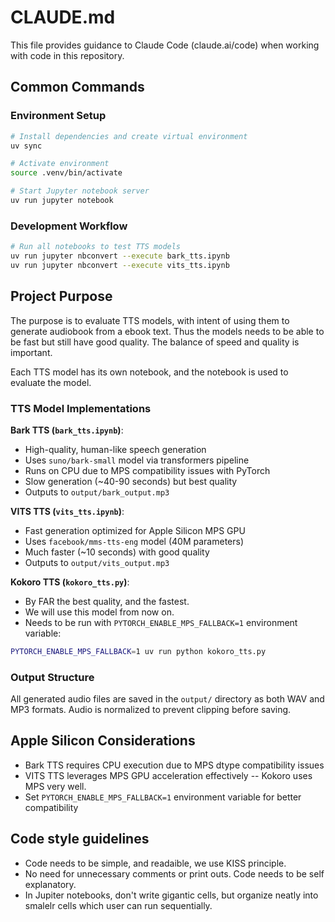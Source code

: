 # CLAUDE.md

This file provides guidance to Claude Code (claude.ai/code) when working with code in this repository.

## Common Commands

### Environment Setup
```bash
# Install dependencies and create virtual environment
uv sync

# Activate environment
source .venv/bin/activate

# Start Jupyter notebook server
uv run jupyter notebook
```

### Development Workflow
```bash
# Run all notebooks to test TTS models
uv run jupyter nbconvert --execute bark_tts.ipynb
uv run jupyter nbconvert --execute vits_tts.ipynb
```

## Project Purpose

The purpose is to evaluate TTS models, with intent of using them to generate audiobook from a ebook text. Thus the models needs to be able to be fast but still have good quality. The balance of speed and quality is important.

Each TTS model has its own notebook, and the notebook is used to evaluate the model.


### TTS Model Implementations

**Bark TTS (`bark_tts.ipynb`)**:
- High-quality, human-like speech generation
- Uses `suno/bark-small` model via transformers pipeline
- Runs on CPU due to MPS compatibility issues with PyTorch
- Slow generation (~40-90 seconds) but best quality
- Outputs to `output/bark_output.mp3`

**VITS TTS (`vits_tts.ipynb`)**:
- Fast generation optimized for Apple Silicon MPS GPU
- Uses `facebook/mms-tts-eng` model (40M parameters)
- Much faster (~10 seconds) with good quality
- Outputs to `output/vits_output.mp3`

**Kokoro TTS (`kokoro_tts.py`)**:
- By FAR the best quality, and the fastest.
- We will use this model from now on.
- Needs to be run with `PYTORCH_ENABLE_MPS_FALLBACK=1` environment variable:

```sh
PYTORCH_ENABLE_MPS_FALLBACK=1 uv run python kokoro_tts.py
```




### Output Structure

All generated audio files are saved in the `output/` directory as both WAV and MP3 formats. Audio is normalized to prevent clipping before saving.

## Apple Silicon Considerations

- Bark TTS requires CPU execution due to MPS dtype compatibility issues
- VITS TTS leverages MPS GPU acceleration effectively
-- Kokoro uses MPS very well.
- Set `PYTORCH_ENABLE_MPS_FALLBACK=1` environment variable for better compatibility

## Code style guidelines

- Code needs to be simple, and readaible, we use KISS principle.
- No need for unnecessary comments or print outs. Code needs to be self explanatory.
- In Jupiter notebooks, don't write gigantic cells, but organize neatly into smalelr cells which user can run sequentially.
